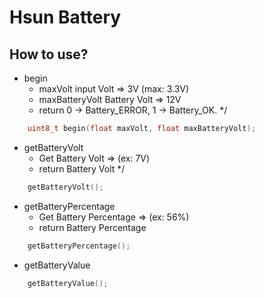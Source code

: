 # Hsun Battery

## How to use?

* begin
  * maxVolt          input Volt => 3V (max: 3.3V)
  * maxBatteryVolt   Battery Volt => 12V
  * return           0 -> Battery_ERROR, 1 -> Battery_OK. */

```cpp
    uint8_t begin(float maxVolt, float maxBatteryVolt);
```

* getBatteryVolt
  * Get Battery Volt => (ex: 7V)
  * return Battery Volt */

```cpp
    getBatteryVolt();
```

* getBatteryPercentage
  * Get Battery Percentage => (ex: 56%)
  * return Battery Percentage

```cpp
    getBatteryPercentage();
```

* getBatteryValue

```cpp
    getBatteryValue();
```

